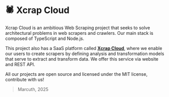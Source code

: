 # 🕷️ Xcrap Cloud

Xcrap Cloud is an ambitious Web Scraping project that seeks to solve architectural problems in web scrapers and crawlers. Our main stack is composed of TypeScript and Node.js.

This project also has a SaaS platform called **[Xcrap Cloud](https://xcrap.cloud)**, where we enable our users to create scrapers by defining analysis and transformation models that serve to extract and transform data. We offer this service via website and REST API.

All our projects are open source and licensed under the MIT license, contribute with us!

> Marcuth, 2025
